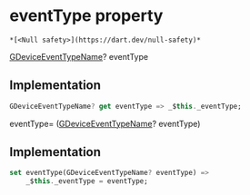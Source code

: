 


# eventType property




    *[<Null safety>](https://dart.dev/null-safety)*




[GDeviceEventTypeName](../../third_party_yonomi_graphql_schema___generated___schema.docs.schema.gql/GDeviceEventTypeName-class.md)? eventType
  







## Implementation

```dart
GDeviceEventTypeName? get eventType => _$this._eventType;
```




eventType=
([GDeviceEventTypeName](../../third_party_yonomi_graphql_schema___generated___schema.docs.schema.gql/GDeviceEventTypeName-class.md)? eventType)  







## Implementation

```dart
set eventType(GDeviceEventTypeName? eventType) =>
    _$this._eventType = eventType;
```







